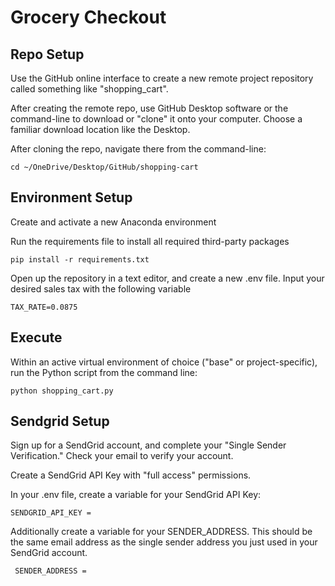# Grocery Checkout

## Repo Setup

Use the GitHub online interface to create a new remote project repository called something like "shopping_cart". 

After creating the remote repo, use GitHub Desktop software or the command-line to download or "clone" it onto your computer. Choose a familiar download location like the Desktop.

After cloning the repo, navigate there from the command-line:

```
cd ~/OneDrive/Desktop/GitHub/shopping-cart
```

## Environment Setup

Create and activate a new Anaconda environment

Run the requirements file to install all required third-party packages

```
pip install -r requirements.txt
```

Open up the repository in a text editor, and create a new .env file. Input your desired sales tax with the following variable 

```
TAX_RATE=0.0875
```

## Execute

Within an active virtual environment of choice ("base" or project-specific), run the Python script from the command line:

```
python shopping_cart.py
```

## Sendgrid Setup 

Sign up for a SendGrid account, and complete your "Single Sender Verification." Check your email to verify your account. 

Create a SendGrid API Key with "full access" permissions. 

In your .env file, create a variable for your SendGrid API Key:

```
SENDGRID_API_KEY =
```

Additionally create a variable for your SENDER_ADDRESS. This should be the same email address as the single sender address you just used in your SendGrid account. 

```
 SENDER_ADDRESS =
```